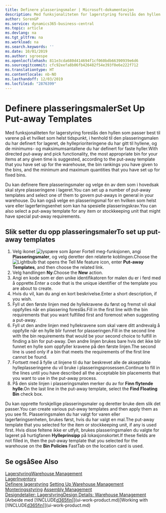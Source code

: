 ```yaml
---
title: Definere plasseringsmaler | Microsoft-dokumentasjon
description: Med funksjonaliteten for lagerstyring foreslås den hyllen som passer best til varene på et hvilket som helst tidspunkt, i henhold til den plasseringsmalen du har definert for lageret, de hylleprioriteringene du har gitt til hyllene, og de minimums- og maksimumsantallene du har definert for faste hyller.
author: SorenGP
ms.service: dynamics365-business-central
ms.topic: article
ms.devlang: na
ms.tgt_pltfrm: na
ms.workload: na
ms.search.keywords: ''
ms.date: 10/01/2019
ms.author: sgroespe
ms.openlocfilehash: 811e3cda680d414694f1cf060bdb66390939e6d6
ms.sourcegitcommit: cfc92eefa8b06fb426482f54e393f0e6e222f712
ms.translationtype: HT
ms.contentlocale: nb-NO
ms.lasthandoff: 12/03/2019
ms.locfileid: "2876399"
---
```

# <a name="set-up-put-away-templates"></a><span data-ttu-id="125b3-103">Definere plasseringsmaler</span><span class="sxs-lookup"><span data-stu-id="125b3-103">Set Up Put-away Templates</span></span>
<span data-ttu-id="125b3-104">Med funksjonaliteten for lagerstyring foreslås den hyllen som passer best til varene på et hvilket som helst tidspunkt, i henhold til den plasseringsmalen du har definert for lageret, de hylleprioriteringene du har gitt til hyllene, og de minimums- og maksimumsantallene du har definert for faste hyller.</span><span class="sxs-lookup"><span data-stu-id="125b3-104">With directed put-away and pick functionality, the most appropriate bin for your items at any given time is suggested, according to the put-away template that you have set up for the warehouse, the bin rankings you have given to the bins, and the minimum and maximum quantities that you have set up for fixed bins.</span></span>  

<span data-ttu-id="125b3-105">Du kan definere flere plasseringsmaler og velge én av dem som i hovedsak skal styre plasseringene i lageret.</span><span class="sxs-lookup"><span data-stu-id="125b3-105">You can set up a number of put-away templates and select one of them to govern put-aways in general in your warehouse.</span></span> <span data-ttu-id="125b3-106">Du kan også velge en plasseringsmal for en hvilken som helst vare eller lagerføringsenhet som kan ha spesielle plasseringskrav.</span><span class="sxs-lookup"><span data-stu-id="125b3-106">You can also select a put-away template for any item or stockkeeping unit that might have special put-away requirements.</span></span>  

## <a name="to-set-up-put-away-templates"></a><span data-ttu-id="125b3-107">Slik setter du opp plasseringsmaler</span><span class="sxs-lookup"><span data-stu-id="125b3-107">To set up put-away templates</span></span>  
1.  <span data-ttu-id="125b3-108">Velg ikonet ![lyspære som åpner Fortell meg-funksjonen](media/ui-search/search_small.png "Fortell hva du vil gjøre"), angi **Plasseringsmaler**, og velg deretter den relaterte koblingen.</span><span class="sxs-lookup"><span data-stu-id="125b3-108">Choose the ![Lightbulb that opens the Tell Me feature](media/ui-search/search_small.png "Tell me what you want to do") icon, enter **Put-away Templates**, and then choose the related link.</span></span>  
2.  <span data-ttu-id="125b3-109">Velg handlingen **Ny**.</span><span class="sxs-lookup"><span data-stu-id="125b3-109">Choose the **New** action.</span></span>  
3.  <span data-ttu-id="125b3-110">Angi en kode som er den unike identifikatoren for malen du er i ferd med å opprette.</span><span class="sxs-lookup"><span data-stu-id="125b3-110">Enter a code that is the unique identifier of the template you are about to create.</span></span>  
4.  <span data-ttu-id="125b3-111">Hvis du vil, kan du angi en kort beskrivelse.</span><span class="sxs-lookup"><span data-stu-id="125b3-111">Enter a short description, if you wish.</span></span>  
5.  <span data-ttu-id="125b3-112">Fyll ut den første linjen med de hyllekravene du først og fremst vil skal oppfylles når en plassering foreslås.</span><span class="sxs-lookup"><span data-stu-id="125b3-112">Fill in the first line with the bin requirements that you want fulfilled first and foremost when suggesting a put-away.</span></span>  
6.  <span data-ttu-id="125b3-113">Fyll ut den andre linjen med hyllekravene som skal være ditt andrevalg å oppfylle når en hylle blir funnet for plasseringen.</span><span class="sxs-lookup"><span data-stu-id="125b3-113">Fill in the second line with the bin requirements that would be your second choice to fulfill in finding a bin for put-away.</span></span> <span data-ttu-id="125b3-114">Den andre linjen brukes bare hvis det ikke blir funnet en hylle som oppfyller kravene på den første linjen.</span><span class="sxs-lookup"><span data-stu-id="125b3-114">The second line is used only if a bin that meets the requirements of the first line cannot be found.</span></span>  
7.  <span data-ttu-id="125b3-115">Fortsett med å fylle ut linjene til du har beskrevet alle de akseptable hylleplasseringene du vil bruke i plasseringsprosessen.</span><span class="sxs-lookup"><span data-stu-id="125b3-115">Continue to fill in the lines until you have described all the acceptable bin placements that you want to use in the put-away process.</span></span>  
8.  <span data-ttu-id="125b3-116">På den siste linjen i plasseringsmalen merker du av for **Finn flytende hylle**.</span><span class="sxs-lookup"><span data-stu-id="125b3-116">On the last line in the put-away template, select the **Find Floating Bin** check box.</span></span>  

<span data-ttu-id="125b3-117">Du kan opprette forskjellige plasseringsmaler og deretter bruke dem slik det passer.</span><span class="sxs-lookup"><span data-stu-id="125b3-117">You can create various put-away templates and then apply them as you see fit.</span></span> <span data-ttu-id="125b3-118">Plasseringsmalen du har valgt for varen eller lagerføringsenheten, brukes først, hvis du har valgt en mal.</span><span class="sxs-lookup"><span data-stu-id="125b3-118">The put-away template that you selected for the item or stockkeeping unit, if any is used first.</span></span> <span data-ttu-id="125b3-119">Hvis disse feltene ikke er utfylt, brukes plasseringsmalen du valgte for lageret på hurtigfanen **Hylleprinsipp** på lokasjonskortet.</span><span class="sxs-lookup"><span data-stu-id="125b3-119">If these fields are not filled in, then the put-away template that you selected for the warehouse on the **Bin Policies** FastTab on the location card is used.</span></span>  

## <a name="see-also"></a><span data-ttu-id="125b3-120">Se også</span><span class="sxs-lookup"><span data-stu-id="125b3-120">See Also</span></span>  
[<span data-ttu-id="125b3-121">Lagerstyring</span><span class="sxs-lookup"><span data-stu-id="125b3-121">Warehouse Management</span></span>](warehouse-manage-warehouse.md)  
[<span data-ttu-id="125b3-122">Lager</span><span class="sxs-lookup"><span data-stu-id="125b3-122">Inventory</span></span>](inventory-manage-inventory.md)  
<span data-ttu-id="125b3-123">[Definere lagerstyring](warehouse-setup-warehouse.md)   </span><span class="sxs-lookup"><span data-stu-id="125b3-123">[Setting Up Warehouse Management](warehouse-setup-warehouse.md)   </span></span>  
<span data-ttu-id="125b3-124">[Monteringsstyring](assembly-assemble-items.md)  </span><span class="sxs-lookup"><span data-stu-id="125b3-124">[Assembly Management](assembly-assemble-items.md)  </span></span>  
[<span data-ttu-id="125b3-125">Designdetaljer: Lagerstyring</span><span class="sxs-lookup"><span data-stu-id="125b3-125">Design Details: Warehouse Management</span></span>](design-details-warehouse-management.md)  
<span data-ttu-id="125b3-126">[Arbeide med [!INCLUDE[d365fin](includes/d365fin_md.md)]](ui-work-product.md)</span><span class="sxs-lookup"><span data-stu-id="125b3-126">[Working with [!INCLUDE[d365fin](includes/d365fin_md.md)]](ui-work-product.md)</span></span>

